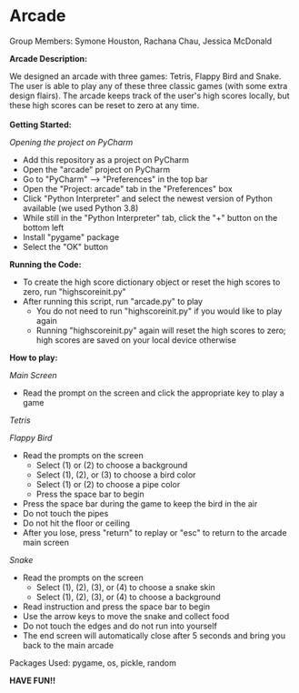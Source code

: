 # Arcade

Group Members: Symone Houston, Rachana Chau, Jessica McDonald 

**Arcade Description:** 

We designed an arcade with three games: Tetris, Flappy Bird and Snake. The user is able to play any of these three classic games (with some extra design flairs). The arcade keeps track of the user's high scores locally, but these high scores can be reset to zero at any time.
<br>
</br>
**Getting Started:** 

*Opening the project on PyCharm*

- Add this repository as a project on PyCharm
- Open the "arcade" project on PyCharm
- Go to "PyCharm" --> "Preferences" in the top bar
- Open the "Project: arcade" tab in the "Preferences" box
- Click "Python Interpreter" and select the newest version of Python available (we used Python 3.8)
- While still in the "Python Interpreter" tab, click the "+" button on the bottom left
- Install "pygame" package
- Select the "OK" button

**Running the Code:**
- To create the high score dictionary object or reset the high scores to zero, run "highscoreinit.py"
- After running this script, run "arcade.py" to play
  - You do not need to run "highscoreinit.py" if you would like to play again
  - Running "highscoreinit.py" again will reset the high scores to zero; high scores are saved on your local device otherwise

 
 
**How to play:**

*Main Screen*
- Read the prompt on the screen and click the appropriate key to play a game

*Tetris*

*Flappy Bird*

- Read the prompts on the screen
  - Select (1) or (2) to choose a background
  - Select (1), (2), or (3) to choose a bird color
  - Select (1) or (2) to choose a pipe color
  - Press the space bar to begin
- Press the space bar during the game to keep the bird in the air
- Do not touch the pipes
- Do not hit the floor or ceiling
- After you lose, press "return" to replay or "esc" to return to the arcade main screen

*Snake*

- Read the prompts on the screen
  - Select (1), (2), (3), or (4) to choose a snake skin
  - Select (1), (2), (3), or (4) to choose a background
- Read instruction and press the space bar to begin
- Use the arrow keys to move the snake and collect food
- Do not touch the edges and do not run into yourself
- The end screen will automatically close after 5 seconds and bring you back to the main arcade

 
 
Packages Used: pygame, os, pickle, random

 
 
**HAVE FUN!!**
